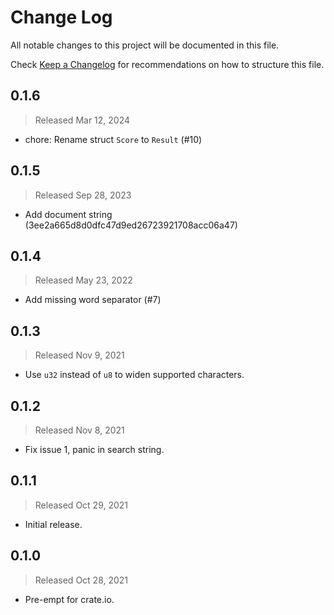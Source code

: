 # Change Log

All notable changes to this project will be documented in this file.

Check [Keep a Changelog](http://keepachangelog.com/) for recommendations on how to structure this file.


## 0.1.6
> Released Mar 12, 2024

* chore: Rename struct `Score` to `Result` (#10)

## 0.1.5
> Released Sep 28, 2023

* Add document string (3ee2a665d8d0dfc47d9ed26723921708acc06a47)

## 0.1.4
> Released May 23, 2022

* Add missing word separator (#7)

## 0.1.3
> Released Nov 9, 2021

* Use `u32` instead of `u8` to widen supported characters.

## 0.1.2
> Released Nov 8, 2021

* Fix issue 1, panic in search string.

## 0.1.1
> Released Oct 29, 2021

* Initial release.

## 0.1.0
> Released Oct 28, 2021

* Pre-empt for crate.io.
